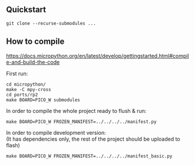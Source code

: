 ## Quickstart

```
git clone --recurse-submodules ...
```

## How to compile
https://docs.micropython.org/en/latest/develop/gettingstarted.html#compile-and-build-the-code

First run:
```
cd micropython/
make -C mpy-cross
cd ports/rp2
make BOARD=PICO_W submodules
```

In order to compile the whole project ready to flush & run:
```
make BOARD=PICO_W FROZEN_MANIFEST=../../../../manifest.py
```

In order to compile development version:  
(It has dependencies only, the rest of the project should be uploaded to flash)
```
make BOARD=PICO_W FROZEN_MANIFEST=../../../../manifest_basic.py
```
